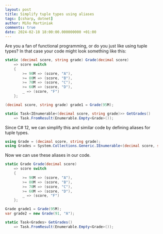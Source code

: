 ```yaml
---
layout: post
title: Simplify tuple types using aliases
tags: [csharp, dotnet]
author: Miňo Martiniak
comments: true
date: 2024-02-18 18:00:00.000000000 +01:00 
---
```


Are you a fan of functional programming, or do you just like using tuple types? 
In that case your code might look something like this:

```csharp
static (decimal score, string grade) Grade(decimal score)
    => score switch
    {
        >= 90M => (score, "A"),
        >= 80M => (score, "B"),
        >= 70M => (score, "C"),
        >= 60M => (score, "D"),
        _ => (score, "F")
    };

(decimal score, string grade) grade1 = Grade(95M);

static Task<IEnumerable<(decimal score, string grade)>> GetGrades()
    => Task.FromResult(Enumerable.Empty<Grade>());
```

Since C# 12, we can simplify this and similar code by defining aliases for tuple types.

```csharp
using Grade = (decimal score, string grade);
using Grades = System.Collections.Generic.IEnumerable<(decimal score, string grade)>;
```

Now we can use these aliases in our code.

```csharp
static Grade Grade(decimal score)
    => score switch
    {
        >= 90M => (score, "A"),
        >= 80M => (score, "B"),
        >= 70M => (score, "C"),
        >= 60M => (score, "D"),
        _ => (score, "F")
    };

Grade grade1 = Grade(95M);
var grade2 = new Grade(91, "A");

static Task<Grades> GetGrades()
    => Task.FromResult(Enumerable.Empty<Grade>());
```
